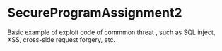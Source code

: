 # SecureProgramAssignment2
Basic example of exploit code of commmon threat , such as SQL inject, XSS, cross-side request forgery, etc. 
